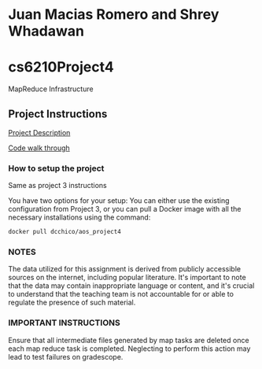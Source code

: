 # Juan Macias Romero and Shrey Whadawan

# cs6210Project4
MapReduce Infrastructure

## Project Instructions

[Project Description](description.md)

[Code walk through](structure.md)

### How to setup the project  
Same as project 3 instructions

You have two options for your setup: You can either use the existing configuration from Project 3, or you can pull a Docker image with all the necessary installations using the command:

```bash
docker pull dcchico/aos_project4
```

### NOTES

The data utilized for this assignment is derived from publicly accessible sources on the internet, including popular literature. It's important to note that the data may contain inappropriate language or content, and it's crucial to understand that the teaching team is not accountable for or able to regulate the presence of such material.

### IMPORTANT INSTRUCTIONS

Ensure that all intermediate files generated by map tasks are deleted once each map reduce task is completed. Neglecting to perform this action may lead to test failures on gradescope.
